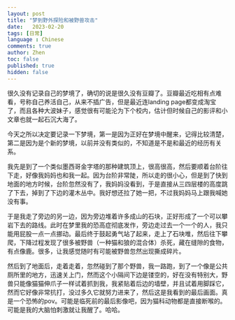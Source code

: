 ```yaml
---
layout: post
title: "梦到野外探险和被野兽攻击"
date:   2023-02-20
tags: [日常]
language : Chinese
comments: true
author: Zhen
toc: false
published: true
hidden: false
---
```

很久没有记录自己的梦境了，确切的说是很久没有豆瓣了。豆瓣最近吃相有点难看，号称自己养活自己，从来不插广告，但是最近连landing page都变成淘宝了，而且各种大波妹子，感觉很有可能沦为下个校内，估计但时候自己的影评和小文章也就一起石沉大海了。

今天之所以决定要记录一下梦境，第一是因为正好在梦境中醒来，记得比较清楚，第二是因为是个新的梦境，以前并没有类似的，不知道是不是和最近的经历有关系。

我先是到了一个类似墨西哥金字塔的那种建筑顶上，很高很高，然后要顺着台阶往下走，好像我妈妈也和我一起。因为台阶非常陡，所以走的很小心，但是到了快到地面的地方时候，台阶忽然没有了，我妈妈没看到，于是直接从三四层楼的高度跳了下去，掉到了下边的灌木丛中。我好想还拉了她一把，不过我妈妈马上跟我喊她没有事。

于是我走了旁边的另一边，因为旁边堆着许多成山的石块，正好形成了一个可以攀岩下去的路线。此时在梦里我的恐高症彻底发作，旁边走过去一个一个的人，我只能用屁股一点一点挪动。最后终于鼓起勇气站了起来，走上了石块堆，然后往下攀爬，下降过程发现了很多被野兽（一种猫和狼的混合体）杀死，藏在缝隙的食物，有点像鹿。很多，让我感觉随时有可能被野兽忽然出现撕成碎片。

然后到了地面后，走着走着，忽然碰到了那个野兽，我一路跑，到了一个像是公共厕所里的地方，迅速关上门，然而这个小隔间下边是镂空的，好在没有特别大，野兽只能像猫猫伸爪子一样试着抓到我，我紧贴着后边的墙壁，并且试着用脚踩它，然而它好像非常抗打，没过多久它就努力进来了，然后这是我看到的最后画面。真是一个恐怖的pov。可能是临死前的最后影像吧，因为猫科动物都是直接断喉的。可能是我的大脑怕刺激就让我醒了。哈哈。
<!--stackedit_data:
eyJoaXN0b3J5IjpbMzAxNDE5NTIyLC00NTE5MzA5NTEsLTE5Mz
UzNTgxODhdfQ==
-->